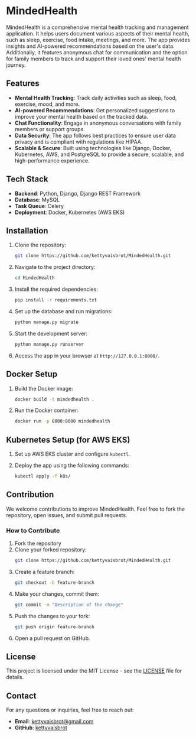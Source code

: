 # MindedHealth

MindedHealth is a comprehensive mental health tracking and management application. It helps users document various aspects of their mental health, such as sleep, exercise, food intake, meetings, and more. The app provides insights and AI-powered recommendations based on the user's data. Additionally, it features anonymous chat for communication and the option for family members to track and support their loved ones' mental health journey.

## Features

- **Mental Health Tracking**: Track daily activities such as sleep, food, exercise, mood, and more.
- **AI-powered Recommendations**: Get personalized suggestions to improve your mental health based on the tracked data.
- **Chat Functionality**: Engage in anonymous conversations with family members or support groups.
- **Data Security**: The app follows best practices to ensure user data privacy and is compliant with regulations like HIPAA.
- **Scalable & Secure**: Built using technologies like Django, Docker, Kubernetes, AWS, and PostgreSQL to provide a secure, scalable, and high-performance experience.

## Tech Stack

- **Backend**: Python, Django, Django REST Framework
- **Database**: MySQL
- **Task Queue**: Celery
- **Deployment**: Docker, Kubernetes (AWS EKS)

## Installation

1. Clone the repository:
    ```bash
    git clone https://github.com/kettyvaisbrot/MindedHealth.git
    ```

2. Navigate to the project directory:
    ```bash
    cd MindedHealth
    ```

3. Install the required dependencies:
    ```bash
    pip install -r requirements.txt
    ```

4. Set up the database and run migrations:
    ```bash
    python manage.py migrate
    ```

5. Start the development server:
    ```bash
    python manage.py runserver
    ```

6. Access the app in your browser at `http://127.0.0.1:8000/`.

## Docker Setup

1. Build the Docker image:
    ```bash
    docker build -t mindedhealth .
    ```

2. Run the Docker container:
    ```bash
    docker run -p 8000:8000 mindedhealth
    ```

## Kubernetes Setup (for AWS EKS)

1. Set up AWS EKS cluster and configure `kubectl`.

2. Deploy the app using the following commands:
    ```bash
    kubectl apply -f k8s/
    ```

## Contribution

We welcome contributions to improve MindedHealth. Feel free to fork the repository, open issues, and submit pull requests.

### How to Contribute

1. Fork the repository
2. Clone your forked repository:
    ```bash
    git clone https://github.com/kettyvaisbrot/MindedHealth.git
    ```
3. Create a feature branch:
    ```bash
    git checkout -b feature-branch
    ```
4. Make your changes, commit them:
    ```bash
    git commit -m "Description of the change"
    ```
5. Push the changes to your fork:
    ```bash
    git push origin feature-branch
    ```
6. Open a pull request on GitHub.

## License

This project is licensed under the MIT License - see the [LICENSE](LICENSE) file for details.

## Contact

For any questions or inquiries, feel free to reach out:
- **Email**: kettyvaisbrot@gmail.com    
- **GitHub**: [kettyvaisbrot](https://github.com/kettyvaisbrot)
